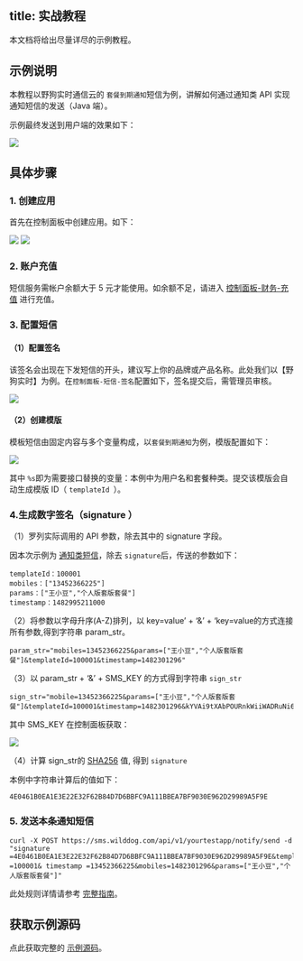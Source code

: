 
title: 实战教程
---

本文档将给出尽量详尽的示例教程。


## 示例说明

本教程以野狗实时通信云的 `套餐到期通知`短信为例，讲解如何通过通知类 API 实现通知短信的发送（Java 端）。

示例最终发送到用户端的效果如下：
 
![](/images/tutorialsms.jpg)

## 具体步骤

### 1. 创建应用

首先在控制面板中创建应用。如下：

![](/images/tutorialsmsapp01.png)
![](/images/tutorialsmsapp02.png)


### 2. 账户充值

短信服务需帐户余额大于 5 元才能使用。如余额不足，请进入 [控制面板-财务-充值](https://www.wilddog.com/pay/recharge) 进行充值。

### 3. 配置短信
#### （1）配置签名
该签名会出现在下发短信的开头，建议写上你的品牌或产品名称。此处我们以【野狗实时】为例。在`控制面板-短信-签名`配置如下，签名提交后，需管理员审核。

![](/images/tutorialsmssign.png)


#### （2）创建模版
模板短信由固定内容与多个变量构成，以`套餐到期通知`为例，模版配置如下：

![](/images/tutorialsmsmode.jpg)

其中 `%s`即为需要接口替换的变量：本例中为用户名和套餐种类。提交该模版会自动生成模版 ID（ `templateId `）。


### 4.生成数字签名（signature ）
（1）罗列实际调用的 API 参数，除去其中的 signature 字段。

因本次示例为 [通知类短信](/sms/guide/notify.html)，除去 `signature`后，传送的参数如下：

```
templateId：100001
mobiles：["13452366225"]
params：["王小豆","个人版套版套餐"]
timestamp：1482995211000
```

（2）将参数以字母升序(A-Z)排列，以 key=value’ + ‘&’ + ‘key=value的方式连接所有参数,得到字符串 param_str。

```
param_str="mobiles=13452366225&params=["王小豆","个人版套版套餐"]&templateId=100001&timestamp=1482301296"
```

（3）以 param_str + ‘&’ + SMS_KEY 的方式得到字符串 `sign_str`

```
sign_str="mobile=13452366225&params=["王小豆","个人版套版套餐"]&templateId=100001&timestamp=1482301296&kYVAi9tXAbPOURnkWiiWADRuNi6DJy7JmSg02myB"
```
其中 SMS_KEY 在控制面板获取：

![](/images/smssecretkey.png)


（4）计算 sign_str的 [SHA256](https://zh.wikipedia.org/wiki/SHA%E5%AE%B6%E6%97%8F) 值, 得到 `signature`

本例中字符串计算后的值如下：

```
4E0461B0EA1E3E22E32F62B84D7D6BBFC9A111BBEA7BF9030E962D29989A5F9E
```

### 5. 发送本条通知短信

```
curl -X POST https://sms.wilddog.com/api/v1/yourtestapp/notify/send -d "signature =4E0461B0EA1E3E22E32F62B84D7D6BBFC9A111BBEA7BF9030E962D29989A5F9E&templateId =100001& timestamp =13452366225&mobiles=1482301296&params=["王小豆","个人版套版套餐"]"
```
此处规则详情请参考 [完整指南](/sms/guide/signature.html#生成数字签名的方法)。
## 获取示例源码

点此获取完整的 [示例源码](https://github.com/WildDogTeam/wilddog-doc2/blob/master/source/sms/resources/nitifydemo.md)。

